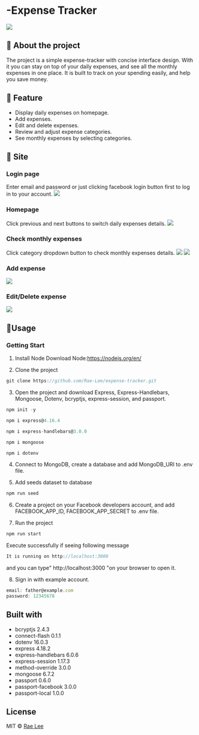 # -Expense Tracker
![](/public/images/homepage.png)

## :pencil: About the project
The project is a simple expense-tracker with concise interface design. With it you can stay on top of your daily expenses, and see all the monthly expenses in one place. It is built to track on your spending easily, and help you save money.

## :book: Feature
 - Display daily expenses on homepage.
 - Add expenses.
 - Edit and delete expenses.
 - Review and adjust expense categories.
 - See monthly expenses by selecting categories.

 ## :flower_playing_cards: Site
### Login page
Enter email and password or just clicking facebook login button first to log in to your account. 
![](/public/images/login-page.PNG)
### Homepage
Click previous and next buttons to switch daily expenses details.
![](/public/images/homepage.PNG)
### Check monthly expenses 
Click category dropdown button to check monthly expenses details.
![](/public/images/select-category.PNG)
![](/public/images/monthly-expenses.PNG)
### Add expense
![](/public/images/add-expense.PNG)
### Edit/Delete expense
![](/public/images/edit-and-delete-expense.PNG)
## :floppy_disk:Usage
### Getting Start
1. Install Node
Download Node:https://nodejs.org/en/

2. Clone the project 
```js
git clone https://github.com/Rae-Lee/expense-tracker.git
```

3. Open the project and download Express, Express-Handlebars, Mongoose, Dotenv, bcryptjs, express-session, and passport.
```js
npm init -y
```
```js
npm i express@4.16.4
```
```js
npm i express-handlebars@3.0.0
```
```js
npm i mongoose
```
```js
npm i dotenv
```
4. Connect to MongoDB, create a database and add MongoDB_URI to .env file.

5. Add seeds dataset to database
```js
npm run seed
```

6. Create a project on your Facebook developers account, and add FACEBOOK_APP_ID, FACEBOOK_APP_SECRET to .env file.

7. Run the project
```js
npm run start
```
Execute successfully if seeing following message
```js
It is running on http://localhost:3000
```
and you can type" http://localhost:3000 "on your browser to open it.

8. Sign in with example account.
```js
email: father@example.com
password: 12345678
```
## Built with
- bcryptjs 2.4.3
- connect-flash 0.1.1
- dotenv 16.0.3
- express 4.18.2
- express-handlebars 6.0.6
- express-session 1.17.3
- method-override 3.0.0
- mongoose 6.7.2
- passport 0.6.0
- passport-facebook 3.0.0
- passport-local 1.0.0
##  License
MIT © [Rae Lee](https://github.com/Rae-Lee)

